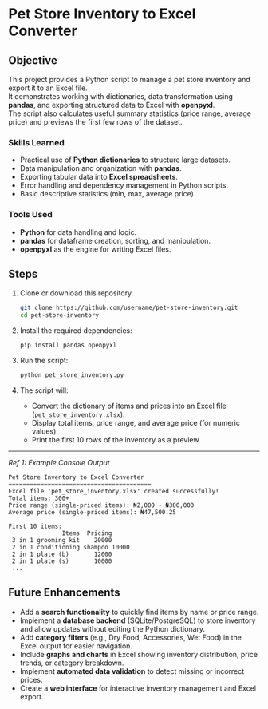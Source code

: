 # Pet Store Inventory to Excel Converter

## Objective
This project provides a Python script to manage a pet store inventory and export it to an Excel file.  
It demonstrates working with dictionaries, data transformation using **pandas**, and exporting structured data to Excel with **openpyxl**.  
The script also calculates useful summary statistics (price range, average price) and previews the first few rows of the dataset.

### Skills Learned
- Practical use of **Python dictionaries** to structure large datasets.
- Data manipulation and organization with **pandas**.
- Exporting tabular data into **Excel spreadsheets**.
- Error handling and dependency management in Python scripts.
- Basic descriptive statistics (min, max, average price).

### Tools Used
- **Python** for data handling and logic.
- **pandas** for dataframe creation, sorting, and manipulation.
- **openpyxl** as the engine for writing Excel files.

## Steps
1. Clone or download this repository.  
   ```bash
   git clone https://github.com/username/pet-store-inventory.git
   cd pet-store-inventory
   ````

2. Install the required dependencies:

   ```bash
   pip install pandas openpyxl
   ```

3. Run the script:

   ```bash
   python pet_store_inventory.py
   ```

4. The script will:

   * Convert the dictionary of items and prices into an Excel file (`pet_store_inventory.xlsx`).
   * Display total items, price range, and average price (for numeric values).
   * Print the first 10 rows of the inventory as a preview.

---

*Ref 1: Example Console Output*

```
Pet Store Inventory to Excel Converter
========================================
Excel file 'pet_store_inventory.xlsx' created successfully!
Total items: 300+
Price range (single-priced items): ₦2,000 - ₦300,000
Average price (single-priced items): ₦47,500.25

First 10 items:
               Items  Pricing
 3 in 1 grooming kit    20000
 2 in 1 conditioning shampoo 10000
 2 in 1 plate (b)       12000
 2 in 1 plate (s)       10000
 ...
```

## Future Enhancements

* Add a **search functionality** to quickly find items by name or price range.
* Implement a **database backend** (SQLite/PostgreSQL) to store inventory and allow updates without editing the Python dictionary.
* Add **category filters** (e.g., Dry Food, Accessories, Wet Food) in the Excel output for easier navigation.
* Include **graphs and charts** in Excel showing inventory distribution, price trends, or category breakdown.
* Implement **automated data validation** to detect missing or incorrect prices.
* Create a **web interface** for interactive inventory management and Excel export.


